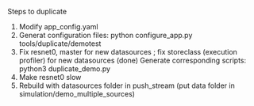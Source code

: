 Steps to duplicate

1. Modify app_config.yaml
2. Generat configuration files: python configure_app.py tools/duplicate/demotest 
3. Fix resnet0, master for new datasources ; fix storeclass (execution profiler) for new datasources (done)
   Generate corresponding scripts: python3 duplicate_demo.py
4. Make resnet0 slow
5. Rebuild with datasources folder in push_stream (put data folder in simulation/demo_multiple_sources)
